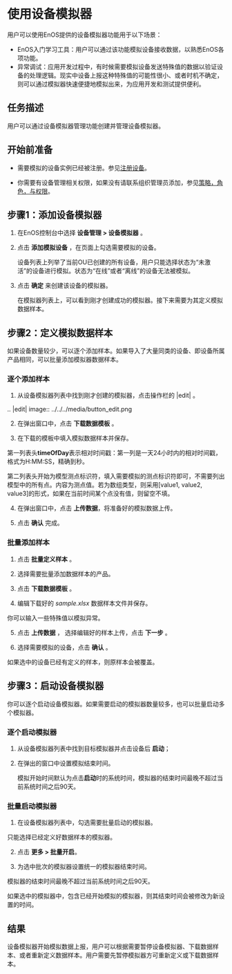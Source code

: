 # 使用设备模拟器

用户可以使用EnOS提供的设备模拟器功能用于以下场景：

- EnOS入门学习工具：用户可以通过该功能模拟设备接收数据，以熟悉EnOS各项功能。
- 异常调试：应用开发过程中，有时候需要模拟设备发送特殊值的数据以验证设备的处理逻辑。现实中设备上报这种特殊值的可能性很小、或者时机不确定，则可以通过模拟器快速便捷地模拟出来，为应用开发和测试提供便利。

## 任务描述

用户可以通过设备模拟器管理功能创建并管理设备模拟器。

## 开始前准备

- 需要模拟的设备实例已经被注册。参见[注册设备](creating_device)。

- 你需要有设备管理相关权限，如果没有请联系组织管理员添加，参见[策略，角色，与权限](/docs/iam/zh_CN/2.0.9/access_policy)。


## 步骤1：添加设备模拟器

1. 在EnOS控制台中选择 **设备管理 > 设备模拟器** 。

2. 点击 **添加模拟设备** ，在页面上勾选需要模拟的设备。
   
   设备列表上列举了当前OU已创建的所有设备，用户只能选择状态为“未激活”的设备进行模拟。状态为“在线”或者“离线”的设备无法被模拟。

3. 点击 **确定** 来创建该设备的模拟器。
   
   在模拟器列表上，可以看到刚才创建成功的模拟器。接下来需要为其定义模拟数据样本。

## 步骤2：定义模拟数据样本

如果设备数量较少，可以逐个添加样本。如果导入了大量同类的设备、即设备所属产品相同，可以批量添加模拟器数据样本。

### 逐个添加样本

1. 从设备模拟器列表中找到刚才创建的模拟器，点击操作栏的 |edit| 。

 .. |edit| image:: ../../../media/button_edit.png

2. 在弹出窗口中，点击 **下载数据模板** 。

3. 在下载的模板中填入模拟数据样本并保存。

 第一列表头**timeOfDay**表示相对时间戳：第一列是一天24小时内的相对时间戳，格式为H:MM:SS，精确到秒。

 第二列表头开始为模型测点标识符，填入需要模拟的测点标识符即可，不需要列出模型中的所有点。内容为测点值。若为数组类型，则采用[value1, value2, value3]的形式，如果在当前时间某个点没有值，则留空不填。

4. 在弹出窗口中，点击 **上传数据**，将准备好的模拟数据上传。

5. 点击 **确认** 完成。

### 批量添加样本

1. 点击 **批量定义样本** 。

2. 选择需要批量添加数据样本的产品。

3. 点击 **下载数据模板** 。

4. 编辑下载好的 *sample.xlsx* 数据样本文件并保存。

  你可以输入一些特殊值以模拟异常。

5. 点击 **上传数据** ， 选择编辑好的样本上传，点击 **下一步** 。

6. 选择需要模拟的设备，点击 **确认** 。

 如果选中的设备已经有定义的样本，则原样本会被覆盖。

## 步骤3：启动设备模拟器

你可以逐个启动设备模拟器。如果需要启动的模拟器数量较多，也可以批量启动多个模拟器。

### 逐个启动模拟器

1. 从设备模拟器列表中找到目标模拟器并点击设备后 **启动**；

2. 在弹出的窗口中设置模拟结束时间。

   模拟开始时间默认为点击**启动**时的系统时间，模拟器的结束时间最晚不超过当前系统时间之后90天。

### 批量启动模拟器

1. 在设备模拟器列表中，勾选需要批量启动的模拟器。

  只能选择已经定义好数据样本的模拟器。

2. 点击 **更多 > 批量开启**。

3. 为选中批次的模拟器设置统一的模拟器结束时间。

 模拟器的结束时间最晚不超过当前系统时间之后90天。

 如果选中的模拟器中，包含已经开始模拟的模拟器，则其结束时间会被修改为新设置的时间。

## 结果

设备模拟器开始模拟数据上报，用户可以根据需要暂停设备模拟器、下载数据样本、或者重新定义数据样本。用户需要先暂停模拟器方可重新定义或下载数据样本。


